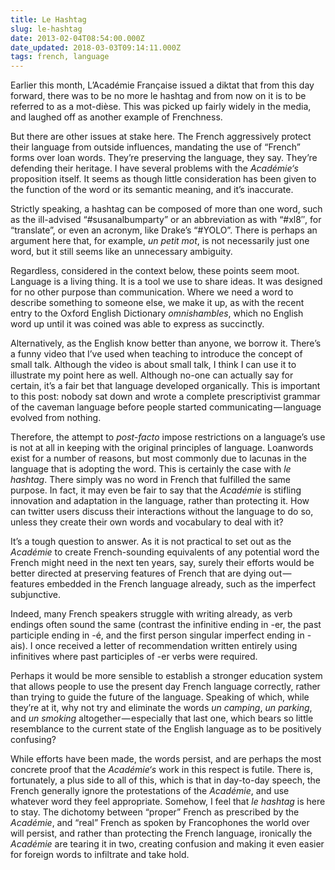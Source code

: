 ```yaml
---
title: Le Hashtag
slug: le-hashtag
date: 2013-02-04T08:54:00.000Z
date_updated: 2018-03-03T09:14:11.000Z
tags: french, language
---
```


Earlier this month, L’Académie Française issued a diktat that from this day forward, there was to be no more le hashtag and from now on it is to be referred to as a mot-dièse. This was picked up fairly widely in the media, and laughed off as another example of Frenchness.

But there are other issues at stake here. The French aggressively protect their language from outside influences, mandating the use of “French” forms over loan words. They’re preserving the language, they say. They’re defending their heritage. I have several problems with the _Académie‘s_ proposition itself. It seems as though little consideration has been given to the function of the word or its semantic meaning, and it’s inaccurate.

Strictly speaking, a hashtag can be composed of more than one word, such as the ill-advised “#susanalbumparty” or an abbreviation as with “#xl8″, for “translate”, or even an acronym, like Drake’s “#YOLO”. There is perhaps an argument here that, for example, _un petit mot_, is not necessarily just one word, but it still seems like an unnecessary ambiguity.

Regardless, considered in the context below, these points seem moot. Language is a living thing. It is a tool we use to share ideas. It was designed for no other purpose than communication. Where we need a word to describe something to someone else, we make it up, as with the recent entry to the Oxford English Dictionary _omnishambles_, which no English word up until it was coined was able to express as succinctly.

Alternatively, as the English know better than anyone, we borrow it. There’s a funny video that I’ve used when teaching to introduce the concept of small talk. Although the video is about small talk, I think I can use it to illustrate my point here as well. Although no-one can actually say for certain, it’s a fair bet that language developed organically. This is important to this post: nobody sat down and wrote a complete prescriptivist grammar of the caveman language before people started communicating — language evolved from nothing.

Therefore, the attempt to _post-facto_ impose restrictions on a language’s use is not at all in keeping with the original principles of language. Loanwords exist for a number of reasons, but most commonly due to lacunas in the language that is adopting the word. This is certainly the case with _le hashtag_. There simply was no word in French that fulfilled the same purpose. In fact, it may even be fair to say that the _Académie_ is stifling innovation and adaptation in the language, rather than protecting it. How can twitter users discuss their interactions without the language to do so, unless they create their own words and vocabulary to deal with it?

It’s a tough question to answer. As it is not practical to set out as the _Académie_ to create French-sounding equivalents of any potential word the French might need in the next ten years, say, surely their efforts would be better directed at preserving features of French that are dying out — features embedded in the French language already, such as the imperfect subjunctive.

Indeed, many French speakers struggle with writing already, as verb endings often sound the same (contrast the infinitive ending in -er, the past participle ending in -é, and the first person singular imperfect ending in -ais). I once received a letter of recommendation written entirely using infinitives where past participles of -er verbs were required.

Perhaps it would be more sensible to establish a stronger education system that allows people to use the present day French language correctly, rather than trying to guide the future of the language. Speaking of which, while they’re at it, why not try and eliminate the words _un camping_, _un parking_, and _un smoking_ altogether — especially that last one, which bears so little resemblance to the current state of the English language as to be positively confusing?

While efforts have been made, the words persist, and are perhaps the most concrete proof that the _Académie‘s_ work in this respect is futile. There is, fortunately, a plus side to all of this, which is that in day-to-day speech, the French generally ignore the protestations of the _Académie_, and use whatever word they feel appropriate. Somehow, I feel that _le hashtag_ is here to stay. The dichotomy between “proper” French as prescribed by the _Académie_, and “real” French as spoken by Francophones the world over will persist, and rather than protecting the French language, ironically the _Académie_ are tearing it in two, creating confusion and making it even easier for foreign words to infiltrate and take hold.
